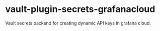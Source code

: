 # vault-plugin-secrets-grafanacloud
Vault secrets backend for creating dynamic API keys in grafana cloud.
